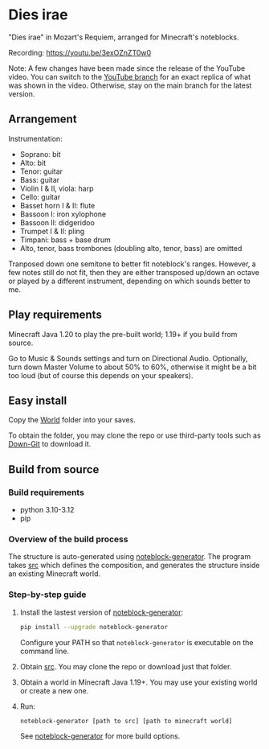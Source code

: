 # Dies irae

"Dies irae" in Mozart's Requiem, arranged for Minecraft's noteblocks.

Recording: <https://youtu.be/3exOZnZT0w0>

Note: A few changes have been made since the release of the YouTube video. You can switch to the [YouTube branch](https://github.com/FelixFourcolor/Dies-irae/tree/YouTube) for an exact replica of what was shown in the video. Otherwise, stay on the main branch for the latest version.

## Arrangement

Instrumentation:

* Soprano: bit
* Alto: bit
* Tenor: guitar
* Bass: guitar
* Violin I & II, viola: harp
* Cello: guitar
* Basset horn I & II: flute
* Bassoon I: iron xylophone
* Bassoon II: didgeridoo
* Trumpet I & II: pling
* Timpani: bass + base drum
* Alto, tenor, bass trombones (doubling alto, tenor, bass) are omitted

Tranposed down one semitone to better fit noteblock's ranges. However, a few notes still do not fit, then they are either transposed up/down an octave or played by a different instrument, depending on which sounds better to me.

## Play requirements

Minecraft Java 1.20 to play the pre-built world; 1.19+ if you build from source.

Go to Music & Sounds settings and turn on Directional Audio. Optionally, turn down Master Volume to about 50% to 60%, otherwise it might be a bit too loud (but of course this depends on your speakers).

## Easy install

Copy the [World](https://github.com/FelixFourcolor/Dies-irae/tree/main/World) folder into your saves.

To obtain the folder, you may clone the repo or use third-party tools such as [Down-Git](https://minhaskamal.github.io/DownGit) to download it.

## Build from source

### Build requirements

* python 3.10-3.12
* pip

### Overview of the build process

The structure is auto-generated using [noteblock-generator](https://pypi.org/project/noteblock-generator/). The program takes [src](https://github.com/FelixFourcolor/Dies-irae/tree/main/src) which defines the composition, and generates the structure inside an existing Minecraft world.

### Step-by-step guide

1. Install the lastest version of [noteblock-generator](https://pypi.org/project/noteblock-generator/):

    ```sh
    pip install --upgrade noteblock-generator
    ```

    Configure your PATH so that `noteblock-generator` is executable on the command line.

2. Obtain [src](https://github.com/FelixFourcolor/Dies-irae/tree/main/src). You may clone the repo or download just that folder.

3. Obtain a world in Minecraft Java 1.19+. You may use your existing world or create a new one.

4. Run:

    ```sh
    noteblock-generator [path to src] [path to minecraft world]
    ```

    See [noteblock-generator](https://pypi.org/project/noteblock-generator/) for more build options.
